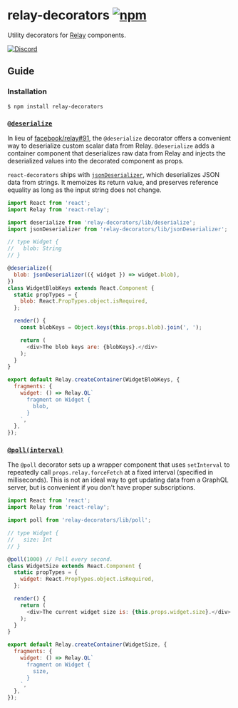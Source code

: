 # relay-decorators [![npm][npm-badge]][npm]
Utility decorators for [Relay](http://facebook.github.io/relay/) components.

[![Discord][discord-badge]][discord]

## Guide

### Installation

```shell
$ npm install relay-decorators
```

### [`@deserialize`](/src/deserialize.js)

In lieu of [facebook/relay#91](https://github.com/facebook/relay/issues/91),
the `@deserialize` decorator offers a convenient way to deserialize custom
scalar data from Relay. `@deserialize` adds a container component that
deserializes raw data from Relay and injects the deserialized values into the
decorated component as props.

`react-decorators` ships with [`jsonDeserializer`](/src/jsonDeserializer.js),
which deserializes JSON data from strings. It memoizes its return value, and
preserves reference equality as long as the input string does not change.

```js
import React from 'react';
import Relay from 'react-relay';

import deserialize from 'relay-decorators/lib/deserialize';
import jsonDeserializer from 'relay-decorators/lib/jsonDeserializer';

// type Widget {
//   blob: String
// }

@deserialize({
  blob: jsonDeserializer(({ widget }) => widget.blob),
})
class WidgetBlobKeys extends React.Component {
  static propTypes = {
    blob: React.PropTypes.object.isRequired,
  };

  render() {
    const blobKeys = Object.keys(this.props.blob).join(', ');

    return (
      <div>The blob keys are: {blobKeys}.</div>
    );
  }
}

export default Relay.createContainer(WidgetBlobKeys, {
  fragments: {
    widget: () => Relay.QL`
      fragment on Widget {
        blob,
      }
    `,
  },
});
```

### [`@poll(interval)`](/src/poll.js)

The `@poll` decorator sets up a wrapper component that uses `setInterval` to
repeatedly call `props.relay.forceFetch` at a fixed interval (specified in
milliseconds). This is not an ideal way to get updating data from a GraphQL
server, but is convenient if you don't have proper subscriptions.

```js
import React from 'react';
import Relay from 'react-relay';

import poll from 'relay-decorators/lib/poll';

// type Widget {
//   size: Int
// }

@poll(1000) // Poll every second.
class WidgetSize extends React.Component {
  static propTypes = {
    widget: React.PropTypes.object.isRequired,
  };

  render() {
    return (
      <div>The current widget size is: {this.props.widget.size}.</div>
    );
  }
}

export default Relay.createContainer(WidgetSize, {
  fragments: {
    widget: () => Relay.QL`
      fragment on Widget {
        size,
      }
    `,
  },
});
```

[npm-badge]: https://img.shields.io/npm/v/relay-decorators.svg
[npm]: https://www.npmjs.org/package/relay-decorators

[discord-badge]: https://img.shields.io/badge/Discord-join%20chat%20%E2%86%92-738bd7.svg
[discord]: https://discord.gg/0ZcbPKXt5bX40xsQ
